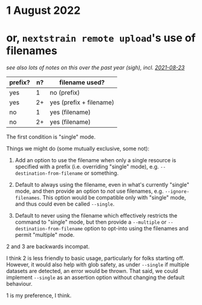 # 1 August 2022
# or, `nextstrain remote upload`'s use of filenames

_see also lots of notes on this over the past year (sigh), incl. [2021-08-23](2021-08-23.md)_


prefix? | n? | filename used?
------- | -- | --------------
yes     | 1  | no  (prefix)
yes     | 2+ | yes (prefix + filename)
no      | 1  | yes (filename)
no      | 2+ | yes (filename)


The first condition is "single" mode.


Things we might do (some mutually exclusive, some not):

1. Add an option to use the filename when only a single resource is specified
   with a prefix (i.e. overriding "single" mode), e.g.
   `--destination-from-filename` or something.

2. Default to always using the filename, even in what's currently "single"
   mode, and then provide an option to *not* use filenames, e.g.
   `--ignore-filenames`.  This option would be compatible only with "single"
   mode, and thus could even be called `--single`.

3. Default to never using the filename which effectively restricts the command
   to "single" mode, but then provide a `--multiple` or
   `--destination-from-filename` option to opt-into using the filenames and
   permit "multiple" mode.


2 and 3 are backwards incompat.

I think 2 is less friendly to basic usage, particularly for folks starting off.
However, it would also help with glob safety, as under `--single` if multiple
datasets are detected, an error would be thrown.  That said, we could implement
`--single` as an assertion option without changing the default behaviour.

1 is my preference, I think.
